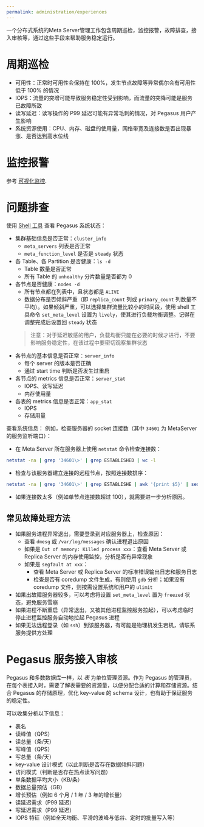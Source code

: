 ```yaml
---
permalink: administration/experiences
---
```


一个分布式系统的Meta Server管理工作包含周期巡检，监控报警，故障排查，接入审核等，通过这些手段来帮助服务稳定运行。

# 周期巡检

* 可用性：正常时可用性会保持在 100%，发生节点故障等异常偶尔会有可用性低于 100% 的情况
* IOPS：流量的突增可能导致服务稳定性受到影响，而流量的突降可能是服务已故障所致
* 读写延迟：读写操作的 P99 延迟可能有异常毛刺的情况，对 Pegasus 用户产生影响
* 系统资源使用：CPU、内存、磁盘的使用量，网络带宽及连接数是否出现暴涨、是否达到高水位线

# 监控报警

参考 [可视化监控](/administration/monitoring).

# 问题排查

使用 [Shell 工具](/overview/shell) 查看 Pegasus 系统状态：
* 集群基础信息是否正常：`cluster_info`
  * `meta_servers` 列表是否正常
  * `meta_function_level` 是否是 `steady` 状态
* 各 Table、各 Partition 是否健康：`ls -d`
  * Table 数量是否正常
  * 所有 Table 的 `unhealthy` 分片数量是否都为 0
* 各节点是否健康：`nodes -d`
  * 所有节点都在列表中，且状态都是 `ALIVE`
  * 数据分布是否倾斜严重（即 `replica_count` 列或 `primary_count` 列数量不平均）。如果倾斜严重，可以选择集群流量比较小的时间段，使用 shell 工具命令 `set_meta_level` 设置为 `lively`，使其进行负载均衡调整。记得在调整完成后设置回 `steady` 状态
  > 注意：对于延迟敏感的用户，负载均衡只能在必要的时候才进行，不要影响服务稳定性，在该过程中要密切观察集群状态
* 各节点的基本信息是否正常：`server_info`
  * 每个 server 的版本是否正确
  * 通过 start time 判断是否发生过重启
* 各节点的 metrics 信息是否正常：`server_stat`
  * IOPS、读写延迟
  * 内存使用量
* 各表的 metrics 信息是否正常：`app_stat`
  * IOPS
  * 存储用量

查看系统信息：
例如，检查服务器的 socket 连接数（其中 `34601` 为 MetaServer 的服务监听端口）：
  * 在 Meta Server 所在服务器上使用 `netstat` 命令检查连接数：
  ```bash
  netstat -na | grep '34601\>' | grep ESTABLISHED | wc -l
  ```
  * 检查与该服务器建立连接的远程节点，按照连接数排序：
  ```bash
  netstat -na | grep '34601\>' | grep ESTABLISHE | awk '{print $5}' | sed 's/:.*//' | sort | uniq -c | sort -k1 -n -r | head
  ```
  * 如果连接数太多（例如单节点连接数超过 100），就需要进一步分析原因。

## 常见故障处理方法

* 如果服务进程异常退出，需要登录到对应服务器上，检查原因：
  * 查看 `dmesg` 或 `/var/log/messages` 确认进程退出原因
  * 如果是 `Out of memory: Killed process xxx`：查看 Meta Server 或 Replica Server 的内存使用监控，分析是否有异常现象
  * 如果是 `segfault at xxx`：
    * 查看 Meta Server 或 Replica Server 的标准错误输出日志和服务日志
    * 检查是否有 coredump 文件生成，有则使用 `gdb` 分析；如果没有 coredump 文件，则按需设置系统和用户的 `ulimit`
* 如果出故障服务器较多，可以考虑将设置 `set_meta_level` 置为 `freezed` 状态，避免服务雪崩
* 如果进程不断重启（异常退出，又被其他进程监控服务拉起），可以考虑临时停止进程监控服务自动地拉起 Pegasus 进程
* 如果无法远程登录（如 `ssh`）到该服务器，有可能是物理机发生宕机，请联系服务提供方处理

# Pegasus 服务接入审核

Pegasus 和多数数据库一样，以 _表_ 为单位管理资源。作为 Pegasus 的管理员，在每个表接入时，需要了解表需要的资源量，以便分配合适的计算和存储资源。结合 Pegasus 的存储原理，优化 key-value 的 schema 设计，也有助于保证服务的稳定性。

可以收集分析以下信息：

* 表名
* 读峰值（QPS）
* 读总量（条/天）
* 写峰值（QPS）
* 写总量（条/天）
* key-value 设计模式（以此判断是否存在数据倾斜问题）
* 访问模式（判断是否存在热点读写问题）
* 单条数据平均大小（KB/条）
* 数据总量预估（GB）
* 增长预估（例如 6 个月 / 1 年 / 3 年的增长量）
* 读延迟需求（P99 延迟）
* 写延迟需求（P99 延迟）
* IOPS 特征（例如全天均衡、平滑的波峰与低谷、定时的批量写入等）
